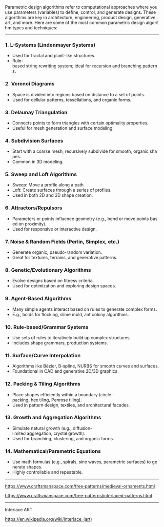 Parametric design algorithms refer to computational approaches where you use parameters (variables) to define, control, and generate designs. These algorithms are key in architecture, engineering, product design, generative art, and more. Here are some of the most common parametric design algorithm types and techniques:

---

### 1. **L-Systems (Lindenmayer Systems)**

- Used for fractal and plant-like structures.
- Rule-based string rewriting system; ideal for recursion and branching patterns.

### 2. **Voronoi Diagrams**

- Space is divided into regions based on distance to a set of points.
- Used for cellular patterns, tessellations, and organic forms.

### 3. **Delaunay Triangulation**

- Connects points to form triangles with certain optimality properties.
- Useful for mesh generation and surface modeling.

### 4. **Subdivision Surfaces**

- Start with a coarse mesh; recursively subdivide for smooth, organic shapes.
- Common in 3D modeling.

### 5. **Sweep and Loft Algorithms**

- Sweep: Move a profile along a path.
- Loft: Create surfaces through a series of profiles.
- Used in both 2D and 3D shape creation.

### 6. **Attractors/Repulsors**

- Parameters or points influence geometry (e.g., bend or move points based on proximity).
- Used for responsive or interactive design.

### 7. **Noise & Random Fields (Perlin, Simplex, etc.)**

- Generate organic, pseudo-random variation.
- Great for textures, terrains, and generative patterns.

### 8. **Genetic/Evolutionary Algorithms**

- Evolve designs based on fitness criteria.
- Used for optimization and exploring design spaces.

### 9. **Agent-Based Algorithms**

- Many simple agents interact based on rules to generate complex forms.
- E.g., boids for flocking, slime mold, ant colony algorithms.

### 10. **Rule-based/Grammar Systems**

- Use sets of rules to iteratively build up complex structures.
- Includes shape grammars, production systems.

### 11. **Surface/Curve Interpolation**

- Algorithms like Bézier, B-spline, NURBS for smooth curves and surfaces.
- Foundational in CAD and generative 2D/3D graphics.

### 12. **Packing & Tiling Algorithms**

- Place shapes efficiently within a boundary (circle-packing, hex tiling, Penrose tiling).
- Used in pattern design, textiles, and architectural facades.

### 13. **Growth and Aggregation Algorithms**

- Simulate natural growth (e.g., diffusion-limited aggregation, crystal growth).
- Used for branching, clustering, and organic forms.

### 14. **Mathematical/Parametric Equations**

- Use math formulas (e.g., spirals, sine waves, parametric surfaces) to generate shapes.
- Highly controllable and repeatable.



---------
https://www.craftsmanspace.com/free-patterns/medieval-ornaments.html

https://www.craftsmanspace.com/free-patterns/interlaced-patterns.html


-----
Interlace ART

https://en.wikipedia.org/wiki/Interlace_(art)